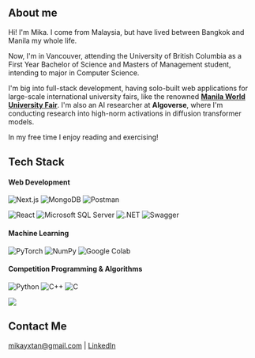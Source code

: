 ## About me

Hi! I'm Mika. I come from Malaysia, but have lived between Bangkok and Manila my whole life.

Now, I'm in Vancouver, attending the University of British Columbia as a First Year Bachelor of Science and Masters of Management student, intending to major in Computer Science.

I'm big into full-stack development, having solo-built web applications for large-scale international university fairs, like the renowned **[Manila World University Fair](https://ismanilafair.com)**. I'm also an AI researcher at **Algoverse**, where I'm conducting research into high-norm activations in diffusion transformer models.

In my free time I enjoy reading and exercising!

## Tech Stack
#### Web Development
![Next.js](https://img.shields.io/badge/Next.js-black?logo=next.js&logoColor=white)
![MongoDB](https://img.shields.io/badge/MongoDB-%234ea94b.svg?logo=mongodb&logoColor=white)
![Postman](https://img.shields.io/badge/Postman-FF6C37?logo=postman&logoColor=white)


![React](https://img.shields.io/badge/React-%2320232a.svg?logo=react&logoColor=%2361DAFB)
![Microsoft SQL Server](https://custom-icon-badges.demolab.com/badge/Microsoft%20SQL%20Server-CC2927?logo=mssqlserver-white&logoColor=white)
![.NET](https://img.shields.io/badge/.NET-512BD4?logo=dotnet&logoColor=fff)
![Swagger](https://img.shields.io/badge/Swagger-85EA2D?logo=insomnia&logoColor=000)

#### Machine Learning

![PyTorch](https://img.shields.io/badge/PyTorch-ee4c2c?logo=pytorch&logoColor=white)
![NumPy](https://img.shields.io/badge/NumPy-4DABCF?logo=numpy&logoColor=fff)
![Google Colab](https://img.shields.io/badge/Google%20Colab-F9AB00?logo=googlecolab&logoColor=fff)

#### Competition Programming & Algorithms
![Python](https://img.shields.io/badge/Python-3776AB?logo=python&logoColor=fff)
![C++](https://img.shields.io/badge/C++-%2300599C.svg?logo=c%2B%2B&logoColor=white)
![C](https://img.shields.io/badge/C-00599C?logo=c&logoColor=white)

![](https://github-readme-streak-stats.herokuapp.com/?user=mikatan2007&theme=dark&hide_border=false)

## Contact Me
mikayxtan@gmail.com | [LinkedIn](https://www.linkedin.com/in/mika-yu-xian-tan-aa587b34b/)
